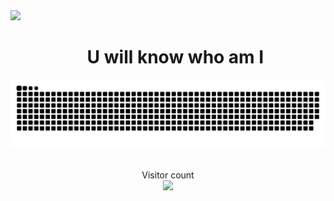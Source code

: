 <!--horizontal divider(gradiant)-->
<img src="https://user-images.githubusercontent.com/73097560/115834477-dbab4500-a447-11eb-908a-139a6edaec5c.gif">

<!--h1 without bottom border-->
<div id="user-content-toc">
  <ul align="center">
    <div class="kkchara">
      <h1>U will know who am I</h1>
    </div>
  </ul>
</div>


<!--- snake -->
<div align="center">
  <img  src="https://github.com/1999AZZAR/1999AZZAR/blob/readme/resources/img/grid-snake.svg"
       alt="snake" />
</div>
<div style = "position:relative; left:100px">
  <img  src="https://img2.imgtp.com/2024/05/29/i8rNYs9F.png"
       alt="" />
</div>

<p align="center"> 
  <div align="center">Visitor count</div>
  <div align="center">
    <img src="https://profile-counter.glitch.me/Niefee/count.svg"/>
  </div> 
</p>



